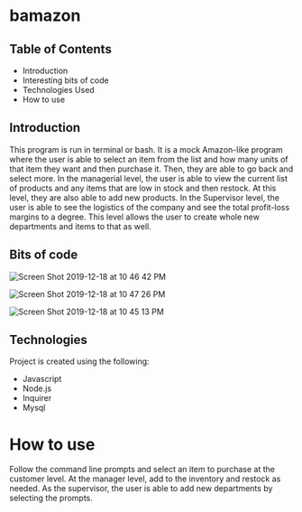 # bamazon
## Table of Contents
* Introduction
* Interesting bits of code
* Technologies Used
* How to use

## Introduction
This program is run in terminal or bash. It is a mock Amazon-like program where the user is able to select an item from the list and how many units of that item they want and then purchase it. Then, they are able to go back and select more. In the managerial level, the user is able to view the current list of products and any items that are low in stock and then restock. At this level, they are also able to add new products. In the Supervisor level, the user is able to see the logistics of the company and see the total profit-loss margins to a degree. This level allows the user to create whole new departments and items to that as well.

## Bits of code 
![Screen Shot 2019-12-18 at 10 46 42 PM](https://user-images.githubusercontent.com/22464607/71151296-47dcbf80-21e8-11ea-86f1-f77ed4d82cf2.png)

![Screen Shot 2019-12-18 at 10 47 26 PM](https://user-images.githubusercontent.com/22464607/71151339-63e06100-21e8-11ea-92f6-8cd9c0397fb8.png)

![Screen Shot 2019-12-18 at 10 45 13 PM](https://user-images.githubusercontent.com/22464607/71151256-31366880-21e8-11ea-8c22-45558632e761.png)

## Technologies
Project is created using the following:
* Javascript
* Node.js
* Inquirer
* Mysql


# How to use
Follow the command line prompts and select an item to purchase at the customer level. At the manager level, add to the inventory and restock as needed. As the supervisor, the user is able to add new departments by selecting the prompts.
